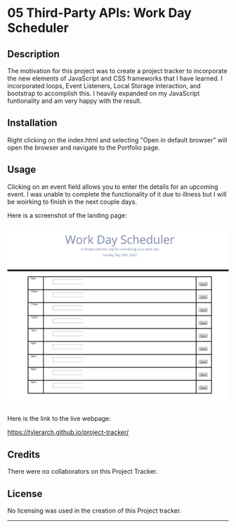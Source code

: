 # 05 Third-Party APIs: Work Day Scheduler


## Description
The motivation for this project was to create a  project tracker to incorporate the new elements of JavaScript and CSS frameworks that I have learned. I incorporated loops, Event Listeners, Local Storage interaction, and bootstrap to accomplish this. I heavily expanded on my JavaScript funtionality and am very happy with the result.

## Installation

Right clicking on the index.html and selecting "Open in default browser" will open the browser and  navigate to the Portfolio page.

## Usage

Clicking on an event field allows you to enter the details for an upcoming event. I was unable to complete the functionality of it due to illness but I will be woirking to finish in the next couple days.

Here is a screenshot of the landing page:

![Application Preview](https://github.com/TylerArch/project-tracker/blob/main/develop/assets/images/landing-page-screenshot.png?raw=true)

Here is the link to the live webpage:

https://tylerarch.github.io/project-tracker/


## Credits

There were no collaborators on this Project Tracker.

## License

No licensing was used in the creation of this Project tracker.

---
